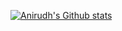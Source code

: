 [![Anirudh's Github stats](https://github-readme-stats.vercel.app/api?username=anirudhganwal06)](https://github.com/anirudhganwal06/github-readme-stats)

<!--START_SECTION:waka-->
<!--END_SECTION:waka-->

